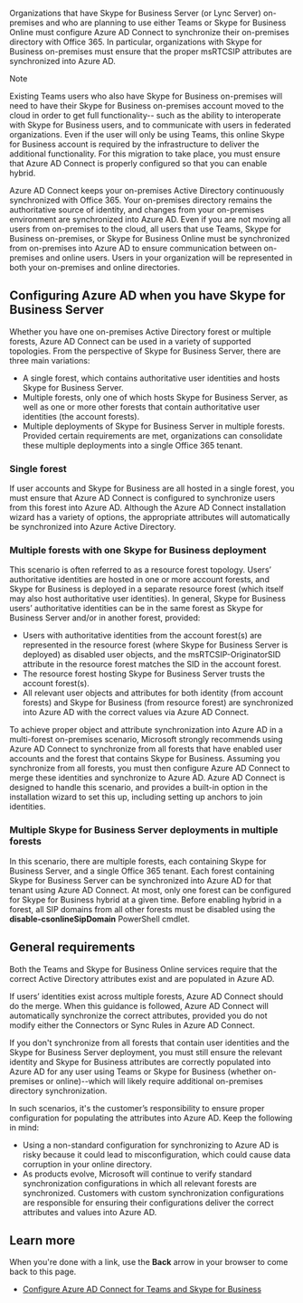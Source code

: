 Organizations that have Skype for Business Server (or Lync Server) on-premises and who are planning to use either Teams or Skype for Business Online must configure Azure AD Connect to synchronize their on-premises directory with Office 365. In particular, organizations with Skype for Business on-premises must ensure that the proper msRTCSIP attributes are synchronized into Azure AD. 

>[!NOTE]
> Existing Teams users who also have Skype for Business on-premises will need to have their Skype for Business on-premises account moved to the cloud in order to get full functionality-- such as the ability to interoperate with Skype for Business users, and to communicate with users in federated organizations. Even if the user will only be using Teams, this online Skype for Business account is required by the infrastructure to deliver the additional functionality. For this migration to take place, you must ensure that Azure AD Connect is properly configured so that you can enable hybrid.  

Azure AD Connect keeps your on-premises Active Directory continuously synchronized with Office 365. Your on-premises directory remains the authoritative source of identity, and changes from your on-premises environment are synchronized into Azure AD. Even if you are not moving all users from on-premises to the cloud, all users that use Teams, Skype for Business on-premises, or Skype for Business Online must be synchronized from on-premises into Azure AD to ensure communication between on-premises and online users. Users in your organization will be represented in both your on-premises and online directories.

## Configuring Azure AD when you have Skype for Business Server

Whether you have one on-premises Active Directory forest or multiple forests, Azure AD Connect can be used in a variety of supported topologies. From the perspective of Skype for Business Server, there are three main variations:

- A single forest, which contains authoritative user identities and hosts Skype for Business Server.
- Multiple forests, only one of which hosts Skype for Business Server, as well as one or more other forests that contain authoritative user identities (the account forests).
- Multiple deployments of Skype for Business Server in multiple forests. Provided certain requirements are met, organizations can consolidate these multiple deployments into a single Office 365 tenant.

### Single forest

If user accounts and Skype for Business are all hosted in a single forest, you must ensure that Azure AD Connect is configured to synchronize users from this forest into Azure AD. Although the Azure AD Connect installation wizard has a variety of options, the appropriate attributes will automatically be synchronized into Azure Active Directory. 

### Multiple forests with one Skype for Business deployment

This scenario is often referred to as a resource forest topology. Users’ authoritative identities are hosted in one or more account forests, and Skype for Business is deployed in a separate resource forest (which itself may also host authoritative user identities). In general, Skype for Business users’ authoritative identities can be in the same forest as Skype for Business Server and/or in another forest, provided:

- Users with authoritative identities from the account forest(s) are represented in the resource forest (where Skype for Business Server is deployed) as disabled user objects, and the msRTCSIP-OriginatorSID attribute in the resource forest matches the SID in the account forest.
- The resource forest hosting Skype for Business Server trusts the account forest(s).
- All relevant user objects and attributes for both identity (from account forests) and Skype for Business (from resource forest) are synchronized into Azure AD with the correct values via Azure AD Connect.

To achieve proper object and attribute synchronization into Azure AD in a multi-forest on-premises scenario, Microsoft strongly recommends using Azure AD Connect to synchronize from all forests that have enabled user accounts and the forest that contains Skype for Business. Assuming you synchronize from all forests, you must then configure Azure AD Connect to merge these identities and synchronize to Azure AD. Azure AD Connect is designed to handle this scenario, and provides a built-in option in the installation wizard to set this up, including setting up anchors to join identities. 

### Multiple Skype for Business Server deployments in multiple forests

In this scenario, there are multiple forests, each containing Skype for Business Server, and a single Office 365 tenant. Each forest containing Skype for Business Server can be synchronized into Azure AD for that tenant using Azure AD Connect. At most, only one forest can be configured for Skype for Business hybrid at a given time. Before enabling hybrid in a forest, all SIP domains from all other forests must be disabled using the **disable-csonlineSipDomain** PowerShell cmdlet. 

## General requirements

Both the Teams and Skype for Business Online services require that the correct Active Directory attributes exist and are populated in Azure AD. 

If users’ identities exist across multiple forests, Azure AD Connect should do the merge. When this guidance is followed, Azure AD Connect will automatically synchronize the correct attributes, provided you do not modify either the Connectors or Sync Rules in Azure AD Connect.

If you don't synchronize from all forests that contain user identities and the Skype for Business Server deployment, you must still ensure the relevant identity and Skype for Business attributes are correctly populated into Azure AD for any user using Teams or Skype for Business (whether on-premises or online)--which will likely require additional on-premises directory synchronization. 

In such scenarios, it's the customer’s responsibility to ensure proper configuration for populating the attributes into Azure AD. Keep the following in mind:

- Using a non-standard configuration for synchronizing to Azure AD is risky because it could lead to misconfiguration, which could cause data corruption in your online directory.
- As products evolve, Microsoft will continue to verify standard synchronization configurations in which all relevant forests are synchronized. Customers with custom synchronization configurations are responsible for ensuring their configurations deliver the correct attributes and values into Azure AD. 

## Learn more

When you're done with a link, use the **Back** arrow in your browser to come back to this page.

- [Configure Azure AD Connect for Teams and Skype for Business](https://docs.microsoft.com/SkypeForBusiness/hybrid/configure-azure-ad-connect)
